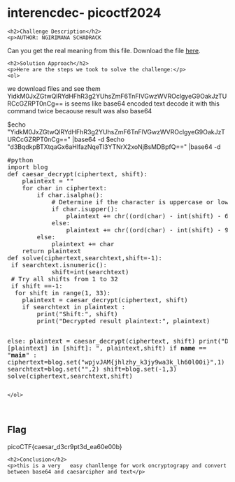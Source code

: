 <title>interencdec- picoctf2024</title>

<!DOCTYPE html>
<html>

<body>
    <h1>interencdec- picoctf2024</h1>

    <h2>Challenge Description</h2>
    <p>AUTHOR: NGIRIMANA SCHADRACK

Can you get the real meaning from this file.
Download the file 
<a href="https://artifacts.picoctf.net/c_titan/1/enc_flag">here</a>.
</p>
 
    <h2>Solution Approach</h2>
    <p>Here are the steps we took to solve the challenge:</p>
    <ol>
   we download files and see them
    YidkM0JxZGtwQlRYdHFhR3g2YUhsZmF6TnFlVGwzWVROclgyeG9OakJzTURCcGZRPT0nCg== is seems like base64 encoded text decode it with this command twice becaouse result was also base64
<p id="code1">
$echo "YidkM0JxZGtwQlRYdHFhR3g2YUhsZmF6TnFlVGwzWVROclgyeG9OakJzTURCcGZRPT0nCg==" |base64 -d
$echo "d3BqdkpBTXtqaGx6aHlfazNqeTl3YTNrX2xoNjBsMDBpfQ==" |base64 -d
</p>
<pre>
#python
import blog
def caesar_decrypt(ciphertext, shift):
    plaintext = ""
    for char in ciphertext:
        if char.isalpha():
            # Determine if the character is uppercase or lowercase
            if char.isupper():
                plaintext += chr((ord(char) - int(shift) - 65) % 26 + 65)
            else:
                plaintext += chr((ord(char) - int(shift) - 97) % 26 + 97)
        else:
            plaintext += char
    return plaintext
def solve(ciphertext,searchtext,shift=-1):
 if searchtext.isnumeric():
            shift=int(searchtext)
 # Try all shifts from 1 to 32
 if shift ==-1:
  for shift in range(1, 33):
    plaintext = caesar_decrypt(ciphertext, shift)
    if searchtext in plaintext :
        print("Shift:", shift)
        print("Decrypted result plaintext:", plaintext)
     
 else:
    plaintext = caesar_decrypt(ciphertext, shift)
    print("Decrypted [plaintext] in [shift]: ", plaintext,shift)
if __name__ == "__main__" :
    ciphertext=blog.set("wpjvJAM{jhlzhy_k3jy9wa3k_lh60l00i}",1)
    searchtext=blog.set("",2)
    shift=blog.set(-1,3)
    solve(ciphertext,searchtext,shift)
</pre>
                   
    </ol>
<br>
    <h2>Flag</h2>
    <p class="flag"> picoCTF{caesar_d3cr9pt3d_ea60e00b}
</p>

    <h2>Conclusion</h2>
    <p>this is a very   easy chanllenge for work oncryptograpy and convert between base64 and caesarcipher and text</p>
</body>
</html>


